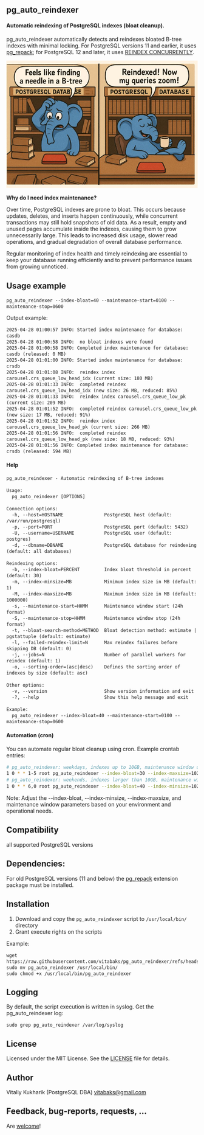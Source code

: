 ## pg_auto_reindexer

#### Automatic reindexing of PostgreSQL indexes (bloat cleanup).

pg_auto_reindexer automatically detects and reindexes bloated B-tree indexes with minimal locking. For PostgreSQL versions 11 and earlier, it uses [pg_repack](https://github.com/reorg/pg_repack); for PostgreSQL 12 and later, it uses [REINDEX CONCURRENTLY](https://www.postgresql.org/docs/current/sql-reindex.html#SQL-REINDEX-CONCURRENTLY).

![image](/reindex_image.jpeg)

**Why do I need index maintenance?**

Over time, PostgreSQL indexes are prone to bloat. This occurs because updates, deletes, and inserts happen continuously, while concurrent transactions may still hold snapshots of old data. As a result, empty and unused pages accumulate inside the indexes, causing them to grow unnecessarily large. This leads to increased disk usage, slower read operations, and gradual degradation of overall database performance.

Regular monitoring of index health and timely reindexing are essential to keep your database running efficiently and to prevent performance issues from growing unnoticed.

## Usage example

```
pg_auto_reindexer --index-bloat=40 --maintenance-start=0100 --maintenance-stop=0600
```

Output example:

```
2025-04-28 01:00:57 INFO: Started index maintenance for database: casdb
2025-04-28 01:00:58 INFO:  no bloat indexes were found
2025-04-28 01:00:58 INFO: Completed index maintenance for database: casdb (released: 0 MB)
2025-04-28 01:01:00 INFO: Started index maintenance for database: crsdb
2025-04-28 01:01:08 INFO:  reindex index carousel.crs_queue_low_head_idx (current size: 180 MB)
2025-04-28 01:01:33 INFO:  completed reindex carousel.crs_queue_low_head_idx (new size: 26 MB, reduced: 85%)
2025-04-28 01:01:33 INFO:  reindex index carousel.crs_queue_low_pk (current size: 209 MB)
2025-04-28 01:01:52 INFO:  completed reindex carousel.crs_queue_low_pk (new size: 17 MB, reduced: 91%)
2025-04-28 01:01:52 INFO:  reindex index carousel.crs_queue_low_head_pk (current size: 266 MB)
2025-04-28 01:01:56 INFO:  completed reindex carousel.crs_queue_low_head_pk (new size: 18 MB, reduced: 93%)
2025-04-28 01:01:56 INFO: Completed index maintenance for database: crsdb (released: 594 MB)
```

#### Help
```
pg_auto_reindexer - Automatic reindexing of B-tree indexes

Usage:
  pg_auto_reindexer [OPTIONS]

Connection options:
  -h, --host=HOSTNAME               PostgreSQL host (default: /var/run/postgresql)
  -p, --port=PORT                   PostgreSQL port (default: 5432)
  -U, --username=USERNAME           PostgreSQL user (default: postgres)
  -d, --dbname=DBNAME               PostgreSQL database for reindexing (default: all databases)

Reindexing options:
  -b, --index-bloat=PERCENT         Index bloat threshold in percent (default: 30)
  -m, --index-minsize=MB            Minimum index size in MB (default: 1)
  -M, --index-maxsize=MB            Maximum index size in MB (default: 1000000)
  -s, --maintenance-start=HHMM      Maintenance window start (24h format)
  -S, --maintenance-stop=HHMM       Maintenance window stop (24h format)
  -t, --bloat-search-method=METHOD  Bloat detection method: estimate | pgstattuple (default: estimate)
  -l, --failed-reindex-limit=N      Max reindex failures before skipping DB (default: 0)
  -j, --jobs=N                      Number of parallel workers for reindex (default: 1)
  -o, --sorting-order=(asc|desc)    Defines the sorting order of indexes by size (default: asc)

Other options:
  -v, --version                     Show version information and exit
  -?, --help                        Show this help message and exit

Example:
  pg_auto_reindexer --index-bloat=40 --maintenance-start=0100 --maintenance-stop=0600
```

#### Automation (cron)

You can automate regular bloat cleanup using cron. Example crontab entries:
```bash
# pg_auto_reindexer: weekdays, indexes up to 10GB, maintenance window until 6 AM
1 0 * * 1-5 root pg_auto_reindexer --index-bloat=30 --index-maxsize=10240 --maintenance-start=0000 --maintenance-stop=0600
# pg_auto_reindexer: weekends, indexes larger than 10GB, maintenance window all day
1 0 * * 6,0 root pg_auto_reindexer --index-bloat=40 --index-minsize=10240 --maintenance-start=0000 --maintenance-stop=2359
```

Note: Adjust the --index-bloat, --index-minsize, --index-maxsize, and maintenance window parameters based on your environment and operational needs.

## Compatibility
all supported PostgreSQL versions

## Dependencies:

For old PostgreSQL versions (11 and below) the [pg_repack](https://github.com/reorg/pg_repack) extension package must be installed.

## Installation
1. Download and copy the `pg_auto_reindexer` script to `/usr/local/bin/` directory
2. Grant execute rights on the scripts

Example:
```
wget https://raw.githubusercontent.com/vitabaks/pg_auto_reindexer/refs/heads/main/pg_auto_reindexer
sudo mv pg_auto_reindexer /usr/local/bin/
sudo chmod +x /usr/local/bin/pg_auto_reindexer
```

## Logging
By default, the script execution is written in syslog. Get the pg_auto_reindexer log:
```
sudo grep pg_auto_reindexer /var/log/syslog
```

## License
Licensed under the MIT License. See the [LICENSE](./LICENSE) file for details.

## Author
Vitaliy Kukharik (PostgreSQL DBA) vitabaks@gmail.com

## Feedback, bug-reports, requests, ...
Are [welcome](https://github.com/vitabaks/pg_auto_reindexer/issues)!
